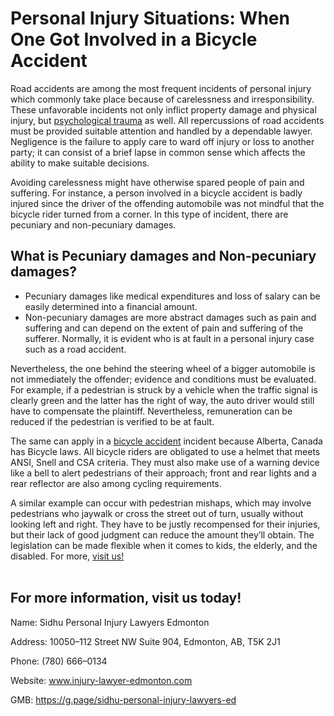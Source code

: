 <h1>Personal Injury Situations: When One Got Involved in a Bicycle Accident</h1>


Road accidents are among the most frequent incidents of personal injury which commonly take place because of carelessness and irresponsibility. These unfavorable incidents not only inflict property damage and physical injury, but <a href="https://en.wikipedia.org/wiki/Psychological_trauma">psychological trauma</a> as well. All repercussions of road accidents must be provided suitable attention and handled by a dependable lawyer. Negligence is the failure to apply care to ward off injury or loss to another party; it can consist of a brief lapse in common sense which affects the ability to make suitable decisions.

Avoiding carelessness might have otherwise spared people of pain and suffering. For instance, a person involved in a bicycle accident is badly injured since the driver of the offending automobile was not mindful that the bicycle rider turned from a corner. In this type of incident, there are pecuniary and non-pecuniary damages.

<h2>What is Pecuniary damages and Non-pecuniary damages?</h2>


<ul>
<li>Pecuniary damages like medical expenditures and loss of salary can be easily determined into a financial amount.</li>
<li>Non-pecuniary damages are more abstract damages such as pain and suffering and can depend on the extent of pain and suffering of the sufferer. Normally, it is evident who is at fault in a personal injury case such as a road accident.</li>
</ul>

Nevertheless, the one behind the steering wheel of a bigger automobile is not immediately the offender; evidence and conditions must be evaluated. For example, if a pedestrian is struck by a vehicle when the traffic signal is clearly green and the latter has the right of way, the auto driver would still have to compensate the plaintiff. Nevertheless, remuneration can be reduced if the pedestrian is verified to be at fault.

The same can apply in a <a href="https://injury-lawyer-edmonton.com/personal-injury-law/bicycle-accident/">bicycle accident</a> incident because Alberta, Canada has Bicycle laws. All bicycle riders are obligated to use a helmet that meets ANSI, Snell and CSA criteria. They must also make use of a warning device like a bell to alert pedestrians of their approach; front and rear lights and a rear reflector are also among cycling requirements.


A similar example can occur with pedestrian mishaps, which may involve pedestrians who jaywalk or cross the street out of turn, usually without looking left and right. They have to be justly recompensed for their injuries, but their lack of good judgment can reduce the amount they’ll obtain. The legislation can be made flexible when it comes to kids, the elderly, and the disabled. For more, <a href="https://g.page/sidhu-personal-injury-lawyers-ed">visit us!</a>
<br></br>
<h2>For more information, visit us today!</h2>
  
Name: Sidhu Personal Injury Lawyers Edmonton
  
Address: 10050–112 Street NW Suite 904, Edmonton, AB, T5K 2J1
  
Phone: (780) 666–0134
  
Website: www.injury-lawyer-edmonton.com
  
GMB: https://g.page/sidhu-personal-injury-lawyers-ed
